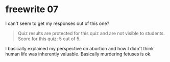 # freewrite 07

I can't seem to get my responses out of this one?

> Quiz results are protected for this quiz and are not visible to students.
> Score for this quiz: 5 out of 5.

I basically explained my perspective on abortion and how I didn't think human
life was inherently valuable. Basically murdering fetuses is ok.
